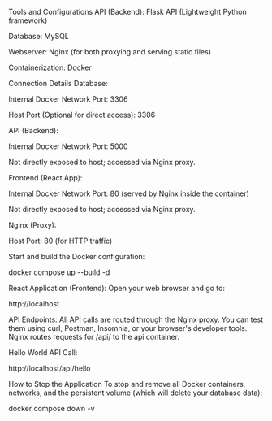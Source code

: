 Tools and Configurations
API (Backend): Flask API (Lightweight Python framework)

Database: MySQL

Webserver: Nginx (for both proxying and serving static files)

Containerization: Docker

Connection Details
Database:

Internal Docker Network Port: 3306

Host Port (Optional for direct access): 3306

API (Backend):

Internal Docker Network Port: 5000

Not directly exposed to host; accessed via Nginx proxy.

Frontend (React App):

Internal Docker Network Port: 80 (served by Nginx inside the container)

Not directly exposed to host; accessed via Nginx proxy.

Nginx (Proxy):

Host Port: 80 (for HTTP traffic)

Start and build the Docker configuration:

docker compose up --build -d


React Application (Frontend):
Open your web browser and go to:

http://localhost

API Endpoints:
All API calls are routed through the Nginx proxy. You can test them using curl, Postman, Insomnia, or your browser's developer tools. Nginx routes requests for /api/ to the api container.

Hello World API Call:

http://localhost/api/hello

How to Stop the Application
To stop and remove all Docker containers, networks, and the persistent volume (which will delete your database data):

docker compose down -v